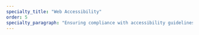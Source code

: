 ```yaml
---
specialty_title: "Web Accessibility"
order: 5
specialty_paragraph: "Ensuring compliance with accessibility guidelines, enhancing user experiences for all."
---
```

